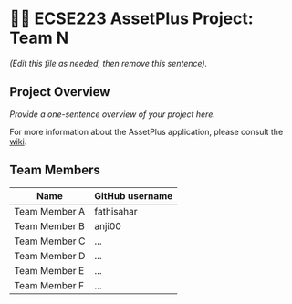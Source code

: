 # :hotel::heavy_plus_sign: ECSE223 AssetPlus Project: Team N

_(Edit this file as needed, then remove this sentence)._

## Project Overview

_Provide a one-sentence overview of your project here._

For more information about the AssetPlus application, please consult the [wiki](../../wiki).

## Team Members

| Name          | GitHub username |
| ------------- | --------------- |
| Team Member A | fathisahar      |
| Team Member B | anji00          |
| Team Member C | ...             |
| Team Member D | ...             |
| Team Member E | ...             |
| Team Member F | ...             |